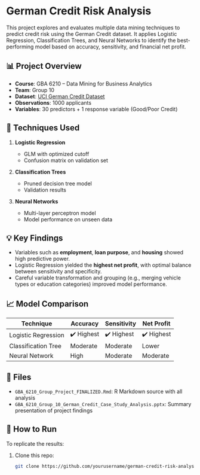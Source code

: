 # German Credit Risk Analysis

This project explores and evaluates multiple data mining techniques to predict credit risk using the German Credit dataset. It applies Logistic Regression, Classification Trees, and Neural Networks to identify the best-performing model based on accuracy, sensitivity, and financial net profit.

## 📊 Project Overview

- **Course**: GBA 6210 – Data Mining for Business Analytics  
- **Team**: Group 10  
- **Dataset**: [UCI German Credit Dataset](https://archive.ics.uci.edu/ml/datasets/statlog+(german+credit+data))
- **Observations**: 1000 applicants  
- **Variables**: 30 predictors + 1 response variable (Good/Poor Credit)

## 🧠 Techniques Used

1. **Logistic Regression**
   - GLM with optimized cutoff
   - Confusion matrix on validation set

2. **Classification Trees**
   - Pruned decision tree model
   - Validation results

3. **Neural Networks**
   - Multi-layer perceptron model
   - Model performance on unseen data

## 💡 Key Findings

- Variables such as **employment**, **loan purpose**, and **housing** showed high predictive power.
- Logistic Regression yielded the **highest net profit**, with optimal balance between sensitivity and specificity.
- Careful variable transformation and grouping (e.g., merging vehicle types or education categories) improved model performance.

## 📈 Model Comparison

| Technique             | Accuracy | Sensitivity | Net Profit |
|----------------------|----------|-------------|------------|
| Logistic Regression  | ✔️ Highest | ✔️ Highest   | ✔️ Highest  |
| Classification Tree  | Moderate | Moderate    | Lower      |
| Neural Network       | High     | Moderate    | Moderate   |

## 📁 Files

- `GBA_6210_Group_Project_FINALIZED.Rmd`: R Markdown source with all analysis
- `GBA_6210_Group_10_German_Credit_Case_Study_Analysis.pptx`: Summary presentation of project findings

## 🚀 How to Run

To replicate the results:

1. Clone this repo:
   ```bash
   git clone https://github.com/yourusername/german-credit-risk-analysis .git

